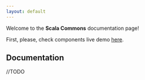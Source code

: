```yaml
---
layout: default
---
```


Welcome to the **Scala Commons** documentation page!

First, please, check components live demo [here](http://scommons.org/scommons-showcase/).

## Documentation

//TODO
